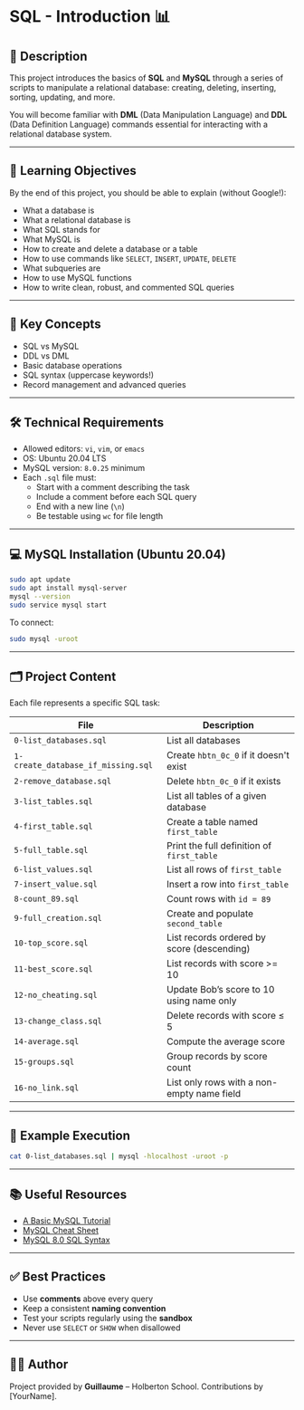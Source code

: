 # SQL - Introduction 📊

## 📌 Description

This project introduces the basics of **SQL** and **MySQL** through a series of scripts to manipulate a relational database: creating, deleting, inserting, sorting, updating, and more.

You will become familiar with **DML** (Data Manipulation Language) and **DDL** (Data Definition Language) commands essential for interacting with a relational database system.

---

## 🎯 Learning Objectives

By the end of this project, you should be able to explain (without Google!):

- What a database is
- What a relational database is
- What SQL stands for
- What MySQL is
- How to create and delete a database or a table
- How to use commands like `SELECT`, `INSERT`, `UPDATE`, `DELETE`
- What subqueries are
- How to use MySQL functions
- How to write clean, robust, and commented SQL queries

---

## 🧠 Key Concepts

- SQL vs MySQL
- DDL vs DML
- Basic database operations
- SQL syntax (uppercase keywords!)
- Record management and advanced queries

---

## 🛠️ Technical Requirements

- Allowed editors: `vi`, `vim`, or `emacs`
- OS: Ubuntu 20.04 LTS
- MySQL version: `8.0.25` minimum
- Each `.sql` file must:
  - Start with a comment describing the task
  - Include a comment before each SQL query
  - End with a new line (`\n`)
  - Be testable using `wc` for file length

---

## 💻 MySQL Installation (Ubuntu 20.04)

```bash
sudo apt update
sudo apt install mysql-server
mysql --version
sudo service mysql start
```

To connect:

```bash
sudo mysql -uroot
```

---

## 🗂️ Project Content

Each file represents a specific SQL task:

| File | Description |
|------|-------------|
| `0-list_databases.sql` | List all databases |
| `1-create_database_if_missing.sql` | Create `hbtn_0c_0` if it doesn't exist |
| `2-remove_database.sql` | Delete `hbtn_0c_0` if it exists |
| `3-list_tables.sql` | List all tables of a given database |
| `4-first_table.sql` | Create a table named `first_table` |
| `5-full_table.sql` | Print the full definition of `first_table` |
| `6-list_values.sql` | List all rows of `first_table` |
| `7-insert_value.sql` | Insert a row into `first_table` |
| `8-count_89.sql` | Count rows with `id = 89` |
| `9-full_creation.sql` | Create and populate `second_table` |
| `10-top_score.sql` | List records ordered by score (descending) |
| `11-best_score.sql` | List records with score >= 10 |
| `12-no_cheating.sql` | Update Bob’s score to 10 using name only |
| `13-change_class.sql` | Delete records with score ≤ 5 |
| `14-average.sql` | Compute the average score |
| `15-groups.sql` | Group records by score count |
| `16-no_link.sql` | List only rows with a non-empty name field |

---

## 🧪 Example Execution

```bash
cat 0-list_databases.sql | mysql -hlocalhost -uroot -p
```

---

## 📚 Useful Resources

- [A Basic MySQL Tutorial](https://www.digitalocean.com/community/tutorials/how-to-use-mysql)
- [MySQL Cheat Sheet](https://devhints.io/mysql)
- [MySQL 8.0 SQL Syntax](https://dev.mysql.com/doc/refman/8.0/en/sql-statements.html)

---

## ✅ Best Practices

- Use **comments** above every query
- Keep a consistent **naming convention**
- Test your scripts regularly using the **sandbox**
- Never use `SELECT` or `SHOW` when disallowed

---

## 🧑‍💻 Author

Project provided by **Guillaume** – Holberton School.
Contributions by [YourName].

